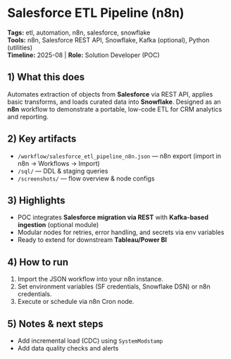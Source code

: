 # Salesforce ETL Pipeline (n8n)

**Tags:** etl, automation, n8n, salesforce, snowflake  
**Tools:** n8n, Salesforce REST API, Snowflake, Kafka (optional), Python (utilities)  
**Timeline:** 2025-08 | **Role:** Solution Developer (POC)

## 1) What this does
Automates extraction of objects from **Salesforce** via REST API, applies basic transforms, and loads curated data into **Snowflake**. Designed as an **n8n** workflow to demonstrate a portable, low-code ETL for CRM analytics and reporting.

## 2) Key artifacts
- `/workflow/salesforce_etl_pipeline_n8n.json` — n8n export (import in n8n → Workflows → Import)
- `/sql/` — DDL & staging queries
- `/screenshots/` — flow overview & node configs

## 3) Highlights
- POC integrates **Salesforce migration via REST** with **Kafka-based ingestion** (optional module)
- Modular nodes for retries, error handling, and secrets via env variables
- Ready to extend for downstream **Tableau/Power BI**

## 4) How to run
1. Import the JSON workflow into your n8n instance.  
2. Set environment variables (SF credentials, Snowflake DSN) or n8n credentials.  
3. Execute or schedule via n8n Cron node.

## 5) Notes & next steps
- Add incremental load (CDC) using `SystemModstamp`  
- Add data quality checks and alerts  

